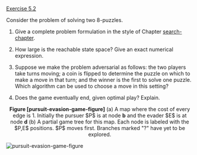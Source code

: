 [Exercise 5.2](ex_2/)

Consider the problem of solving two 8-puzzles.

1.  Give a complete problem formulation in the style of
    Chapter [search-chapter](#/).

2.  How large is the reachable state space? Give an exact
    numerical expression.

3.  Suppose we make the problem adversarial as follows: the two players
    take turns moving; a coin is flipped to determine the puzzle on
    which to make a move in that turn; and the winner is the first to
    solve one puzzle. Which algorithm can be used to choose a move in
    this setting?

4.  Does the game eventually end, given optimal play? Explain.

<center>
<b id="pursuit-evasion-game-figure">Figure [pursuit-evasion-game-figure]</b> (a) A map where the cost of every edge is 1. Initially the pursuer $P$ is at
node <b>b</b> and the evader $E$ is at node <b>d</b> (b) A partial game tree for this map.
Each node is labeled with the $P,E$ positions. $P$ moves first. Branches marked "?" have yet to be explored.
</center>

![pursuit-evasion-game-figure](http://nalinc.github.io/aima-exercises/Jupyter%20notebook/figures/pursuit-evasion-game.svg)
